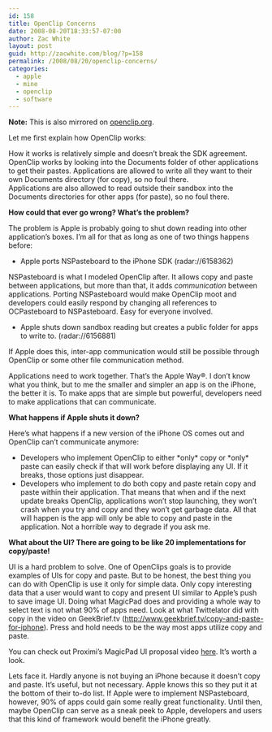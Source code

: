 ```yaml
---
id: 158
title: OpenClip Concerns
date: 2008-08-20T18:33:57-07:00
author: Zac White
layout: post
guid: http://zacwhite.com/blog/?p=158
permalink: /2008/08/20/openclip-concerns/
categories:
  - apple
  - mine
  - openclip
  - software
---
```

<p class="note">
  <strong>Note:</strong> This is also mirrored on <a href="http://openclip.org/main.php">openclip.org</a>.
</p>

Let me first explain how OpenClip works:

How it works is relatively simple and doesn&#8217;t break the SDK agreement. OpenClip works by looking into the Documents folder of other applications to get their pastes. Applications are allowed to write all they want to their own Documents directory (for copy), so no foul there.  
Applications are also allowed to read outside their sandbox into the Documents directories for other apps (for paste), so no foul there.

**How could that ever go wrong? What&#8217;s the problem?**

The problem is Apple is probably going to shut down reading into other application&#8217;s boxes. I&#8217;m all for that as long as one of two things happens before:

  * Apple ports NSPasteboard to the iPhone SDK (radar://6158362)

NSPasteboard is what I modeled OpenClip after. It allows copy and paste between applications, but more than that, it adds _communication_ between applications. Porting NSPasteboard would make OpenClip moot and developers could easily respond by changing all references to OCPasteboard to NSPasteboard. Easy for everyone involved.

  * Apple shuts down sandbox reading but creates a public folder for apps to write to. (radar://6156881)

If Apple does this, inter-app communication would still be possible through OpenClip or some other file communication method.

Applications need to work together. That&#8217;s the Apple Way®. I don&#8217;t know what you think, but to me the smaller and simpler an app is on the iPhone, the better it is. To make apps that are simple but powerful, developers need to make applications that can communicate.

**What happens if Apple shuts it down?**

Here&#8217;s what happens if a new version of the iPhone OS comes out and OpenClip can&#8217;t communicate anymore:

  * Developers who implement OpenClip to either \*only\* copy or \*only\* paste can easily check if that will work before displaying any UI. If it breaks, those options just disappear.
  * Developers who implement to do both copy and paste retain copy and paste within their application. That means that when and if the next update breaks OpenClip, applications won&#8217;t stop launching, they won&#8217;t crash when you try and copy and they won&#8217;t get garbage data. All that will happen is the app will only be able to copy and paste in the application. Not a horrible way to degrade if you ask me.

**What about the UI? There are going to be like 20 implementations for copy/paste!**

UI is a hard problem to solve. One of OpenClips goals is to provide examples of UIs for copy and paste. But to be honest, the best thing you can do with OpenClip is use it only for simple data. Only copy interesting data that a user would want to copy and present UI similar to Apple&#8217;s push to save image UI. Doing what MagicPad does and providing a whole way to select text is not what 90% of apps need. Look at what Twittelator did with copy in the video on GeekBrief.tv (http://www.geekbrief.tv/copy-and-paste-for-iphone). Press and hold needs to be the way most apps utilize copy and paste.

You can check out Proximi&#8217;s MagicPad UI proposal video [here](http://magicpad.proximi.com/video.php). It&#8217;s worth a look.

Lets face it. Hardly anyone is not buying an iPhone because it doesn&#8217;t copy and paste. It&#8217;s useful, but not necessary. Apple knows this so they put it at the bottom of their to-do list. If Apple were to implement NSPasteboard, however, 90% of apps could gain some really great functionality. Until then, maybe OpenClip can serve as a sneak peek to Apple, developers and users that this kind of framework would benefit the iPhone greatly.